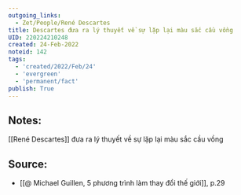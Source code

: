 ```yaml
---
outgoing_links:
  - Zet/People/René Descartes
title: Descartes đưa ra lý thuyết về sự lặp lại màu sắc cầu vồng
UID: 220224210248
created: 24-Feb-2022
noteid: 142
tags:
  - 'created/2022/Feb/24'
  - 'evergreen'
  - 'permanent/fact'
publish: True
---
```

## Notes:
[[René Descartes]] đưa ra lý thuyết về sự lặp lại màu sắc cầu vồng

## Source:
- [[@ Michael Guillen, 5 phương trình làm thay đổi thế giới]], p.29




